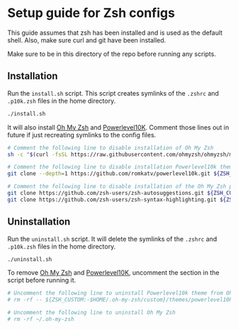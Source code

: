 # Setup guide for Zsh configs

This guide assumes that zsh has been installed and is used as the default shell. Also, make sure curl and git have been installed.

Make sure to be in this directory of the repo before running any scripts.

## Installation
Run the `install.sh` script. This script creates symlinks of the `.zshrc` and `.p10k.zsh` files in the home directory.

```sh
./install.sh
```
It will also install [Oh My Zsh](https://github.com/ohmyzsh/ohmyzsh) and [Powerlevel10K](https://github.com/romkatv/powerlevel10k). Comment those lines out in future if just recreating symlinks to the config files.

```sh
# Comment the following line to disable installation of Oh My Zsh
sh -c "$(curl -fsSL https://raw.githubusercontent.com/ohmyzsh/ohmyzsh/master/tools/install.sh)"

# Comment the following line to disable installation Powerlevel10k theme from Oh My Zsh
git clone --depth=1 https://github.com/romkatv/powerlevel10k.git ${ZSH_CUSTOM:-$HOME/.oh-my-zsh/custom}/themes/powerlevel10k

# Comment the following line to disable installation of the Oh My Zsh plugins
git clone https://github.com/zsh-users/zsh-autosuggestions.git ${ZSH_CUSTOM:-$HOME/.oh-my-zsh/custom}/plugins/zsh-autosuggestions
git clone https://github.com/zsh-users/zsh-syntax-highlighting.git ${ZSH_CUSTOM:-$HOME/.oh-my-zsh/custom}/plugins/zsh-syntax-highlighting
```

## Uninstallation
Run the `uninstall.sh` script. It will delete the symlinks of the `.zshrc` and `.p10k.zsh` files in the home directory. 

```sh
./uninstall.sh
```

To remove [Oh My Zsh](https://github.com/ohmyzsh/ohmyzsh) and [Powerlevel10K](https://github.com/romkatv/powerlevel10k), uncomment the section in the script before running it.

```sh
# Uncomment the following line to uninstall Powerlevel10k theme from Oh My Zsh
# rm -rf -- ${ZSH_CUSTOM:-$HOME/.oh-my-zsh/custom}/themes/powerlevel10k

# Uncomment the following line to uninstall Oh My Zsh
# rm -rf ~/.oh-my-zsh
```
